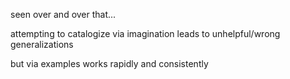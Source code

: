seen over and over that...


attempting to catalogize via imagination leads to unhelpful/wrong generalizations

but via examples works rapidly and consistently
